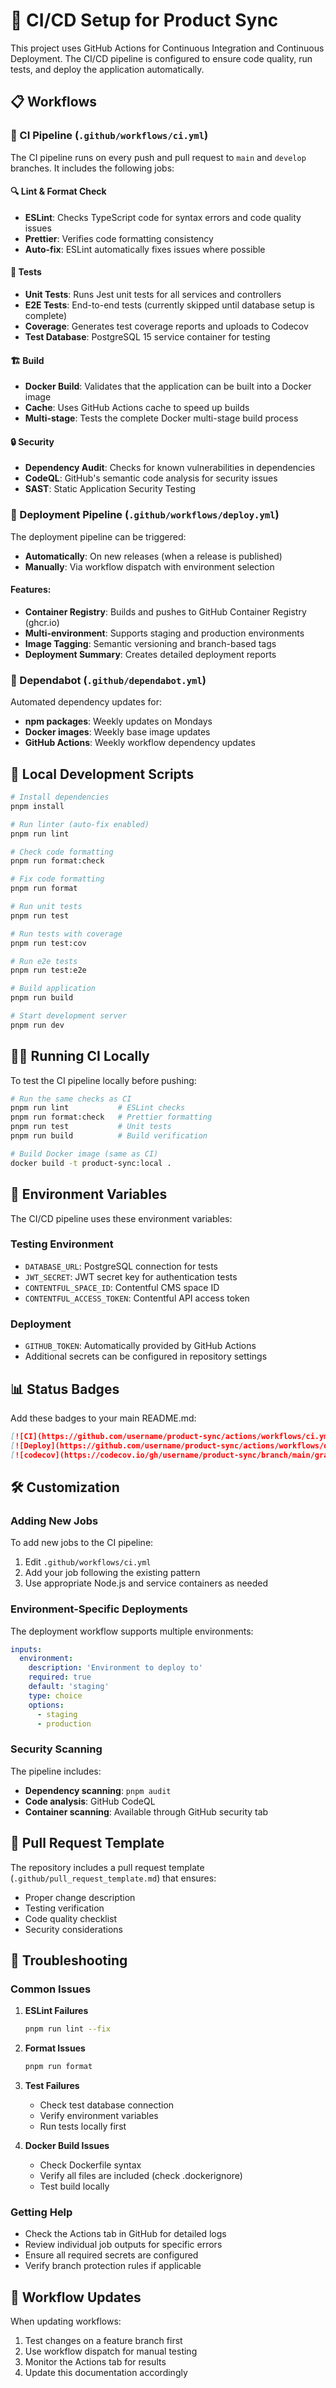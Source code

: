 # 🚀 CI/CD Setup for Product Sync

This project uses GitHub Actions for Continuous Integration and Continuous Deployment. The CI/CD pipeline is configured to ensure code quality, run tests, and deploy the application automatically.

## 📋 Workflows

### 🔄 CI Pipeline (`.github/workflows/ci.yml`)

The CI pipeline runs on every push and pull request to `main` and `develop` branches. It includes the following jobs:

#### 🔍 Lint & Format Check
- **ESLint**: Checks TypeScript code for syntax errors and code quality issues
- **Prettier**: Verifies code formatting consistency
- **Auto-fix**: ESLint automatically fixes issues where possible

#### 🧪 Tests
- **Unit Tests**: Runs Jest unit tests for all services and controllers
- **E2E Tests**: End-to-end tests (currently skipped until database setup is complete)
- **Coverage**: Generates test coverage reports and uploads to Codecov
- **Test Database**: PostgreSQL 15 service container for testing

#### 🏗️ Build
- **Docker Build**: Validates that the application can be built into a Docker image
- **Cache**: Uses GitHub Actions cache to speed up builds
- **Multi-stage**: Tests the complete Docker multi-stage build process

#### 🔒 Security
- **Dependency Audit**: Checks for known vulnerabilities in dependencies
- **CodeQL**: GitHub's semantic code analysis for security issues
- **SAST**: Static Application Security Testing

### 🚀 Deployment Pipeline (`.github/workflows/deploy.yml`)

The deployment pipeline can be triggered:
- **Automatically**: On new releases (when a release is published)
- **Manually**: Via workflow dispatch with environment selection

#### Features:
- **Container Registry**: Builds and pushes to GitHub Container Registry (ghcr.io)
- **Multi-environment**: Supports staging and production environments
- **Image Tagging**: Semantic versioning and branch-based tags
- **Deployment Summary**: Creates detailed deployment reports

### 🤖 Dependabot (`.github/dependabot.yml`)

Automated dependency updates for:
- **npm packages**: Weekly updates on Mondays
- **Docker images**: Weekly base image updates
- **GitHub Actions**: Weekly workflow dependency updates

## 🔧 Local Development Scripts

```bash
# Install dependencies
pnpm install

# Run linter (auto-fix enabled)
pnpm run lint

# Check code formatting
pnpm run format:check

# Fix code formatting
pnpm run format

# Run unit tests
pnpm run test

# Run tests with coverage
pnpm run test:cov

# Run e2e tests
pnpm run test:e2e

# Build application
pnpm run build

# Start development server
pnpm run dev
```

## 🏃‍♂️ Running CI Locally

To test the CI pipeline locally before pushing:

```bash
# Run the same checks as CI
pnpm run lint           # ESLint checks
pnpm run format:check   # Prettier formatting
pnpm run test           # Unit tests
pnpm run build          # Build verification

# Build Docker image (same as CI)
docker build -t product-sync:local .
```

## 🔐 Environment Variables

The CI/CD pipeline uses these environment variables:

### Testing Environment
- `DATABASE_URL`: PostgreSQL connection for tests
- `JWT_SECRET`: JWT secret key for authentication tests
- `CONTENTFUL_SPACE_ID`: Contentful CMS space ID
- `CONTENTFUL_ACCESS_TOKEN`: Contentful API access token

### Deployment
- `GITHUB_TOKEN`: Automatically provided by GitHub Actions
- Additional secrets can be configured in repository settings

## 📊 Status Badges

Add these badges to your main README.md:

```markdown
[![CI](https://github.com/username/product-sync/actions/workflows/ci.yml/badge.svg)](https://github.com/username/product-sync/actions/workflows/ci.yml)
[![Deploy](https://github.com/username/product-sync/actions/workflows/deploy.yml/badge.svg)](https://github.com/username/product-sync/actions/workflows/deploy.yml)
[![codecov](https://codecov.io/gh/username/product-sync/branch/main/graph/badge.svg)](https://codecov.io/gh/username/product-sync)
```

## 🛠️ Customization

### Adding New Jobs
To add new jobs to the CI pipeline:

1. Edit `.github/workflows/ci.yml`
2. Add your job following the existing pattern
3. Use appropriate Node.js and service containers as needed

### Environment-Specific Deployments
The deployment workflow supports multiple environments:

```yaml
inputs:
  environment:
    description: 'Environment to deploy to'
    required: true
    default: 'staging'
    type: choice
    options:
      - staging
      - production
```

### Security Scanning
The pipeline includes:
- **Dependency scanning**: `pnpm audit`
- **Code analysis**: GitHub CodeQL
- **Container scanning**: Available through GitHub security tab

## 📝 Pull Request Template

The repository includes a pull request template (`.github/pull_request_template.md`) that ensures:
- Proper change description
- Testing verification
- Code quality checklist
- Security considerations

## 🚨 Troubleshooting

### Common Issues

1. **ESLint Failures**
   ```bash
   pnpm run lint --fix
   ```

2. **Format Issues**
   ```bash
   pnpm run format
   ```

3. **Test Failures**
   - Check test database connection
   - Verify environment variables
   - Run tests locally first

4. **Docker Build Issues**
   - Check Dockerfile syntax
   - Verify all files are included (check .dockerignore)
   - Test build locally

### Getting Help

- Check the Actions tab in GitHub for detailed logs
- Review individual job outputs for specific errors
- Ensure all required secrets are configured
- Verify branch protection rules if applicable

## 🔄 Workflow Updates

When updating workflows:

1. Test changes on a feature branch first
2. Use workflow dispatch for manual testing
3. Monitor the Actions tab for results
4. Update this documentation accordingly